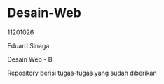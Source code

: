# Desain-Web

11201026

Eduard Sinaga

Desain Web - B

Repository berisi tugas-tugas yang sudah diberikan
